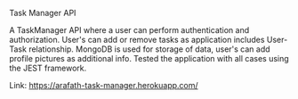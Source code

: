 Task Manager API

A TaskManager API where a user can perform authentication and authorization. User's can add or remove tasks as application includes User-Task relationship. MongoDB is used for storage of data, user's can add profile pictures as additional info. Tested the application with all cases using the JEST framework.

Link: https://arafath-task-manager.herokuapp.com/
